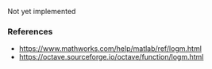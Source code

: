 Not yet implemented

### References

- https://www.mathworks.com/help/matlab/ref/logm.html
- https://octave.sourceforge.io/octave/function/logm.html
